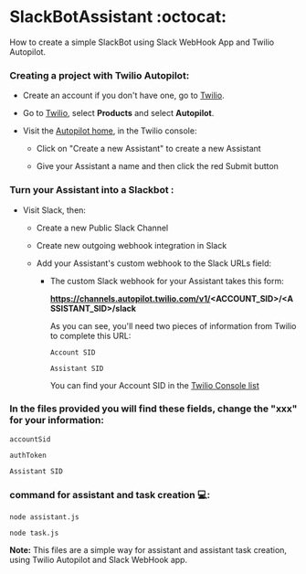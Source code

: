# SlackBotAssistant  :octocat:

How to create a simple SlackBot using Slack WebHook App and Twilio Autopilot.


### Creating a project with Twilio Autopilot:

- Create an account if you don't have one, go to [Twilio](https://www.twilio.com).

- Go to [Twilio](https://www.twilio.com/console/projects/create), select **Products** and select **Autopilot**.

- Visit the [Autopilot home](https://www.twilio.com/autopilot), in the Twilio console:

  - Click on "Create a new Assistant" to create a new Assistant
  
  - Give your Assistant a name and then click the red Submit button
  

### Turn your Assistant into a Slackbot :

- Visit Slack, then:

  - Create a new Public Slack Channel
  
  - Create new outgoing webhook integration in Slack
  
  - Add your Assistant's custom webhook to the Slack URLs field:
  
    - The custom Slack webhook for your Assistant takes this form:

      **https://channels.autopilot.twilio.com/v1/<ACCOUNT_SID>/<ASSISTANT_SID>/slack**

      As you can see, you'll need two pieces of information from Twilio to complete this URL:

      ``` Account SID ```
      
      ``` Assistant SID ```
      
      You can find your Account SID in the [Twilio Console list](https://www.twilio.com/console/autopilot/list)



### In the files provided you will find these fields, change the "xxx" for your information:

  ``` accountSid ```
  
  ``` authToken ```
  
  ``` Assistant SID ```
  
  
  ### command for assistant and task creation  :computer::
  
  
   ``` node assistant.js ```
    
    
   ``` node task.js  ```
  
  **Note:**  This files are a simple way for assistant and assistant task creation, using Twilio Autopilot and Slack WebHook app.
